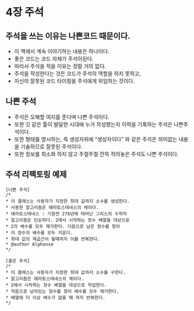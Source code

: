 # 4장 주석

## 주석을 쓰는 이유는 나쁜코드 때문이다.
* 이 책에서 계속 이야기하는 내용은 하나이다.
* 좋은 코드는 코드 자체가 주석이된다.
* 따라서 주석을 적을 이유는 정말 거의 없다.
* 주석을 작성한다는 것은 코드가 주석의 역할을 하지 못하고,
* 자신의 잘못된 코드 타이핑을 주석에게 위임하는 것이다.

## 나쁜 주석
* 주석은 오해할 여지를 준다며 나쁜 주석이다.
* 또한 깃 같은 툴이 발달한 시대에 누가 작성했는지 이력을 기록하는 주석은 나쁜주석이다.
* 또한 형태를 명시하는, 즉 생성자위에 "생성자이다" 와 같은 주석은 의미없는 내용을 기술하므로 잘못된 주석이다.
* 또한 정보를 최소화 하지 않고 주절주절 잔뜩 적어놓은 주석도 나쁜 주석이다.

## 주석 리팩토링 예제
```
[나쁜 주석]
/*
* 이 클래스는 사용자가 지정한 최대 값까지 소수를 생성한다.
* 사용한 알고리즘은 에라토스테네스의 체이다.
* 에라토스테네스 : 기원전 276년에 태어난 그리스의 수학자
* 알고리즘은 단순하다. 2에서 시작하는 정수 배열을 대상으로
* 2의 배수를 모두 제거한다. 다음으로 남은 정수를 찾아
* 이 정수의 배수를 모두 지운다.
* 최대 값의 제곱근이 될때까지 이를 반복한다.
* @author Alphonse
*/

[좋은 주석]
/*
* 이 클래스는 사용자가 지정한 최대 값까지 소수를 구한다.
* 알고리즘은 에라토스테네스의 체이다.
* 2에서 시작하는 정수 배열을 대상으로 작업한다.
* 처음으로 남아있는 정수를 찾아 배수를 모두 제거한다.
* 배열에 더 이상 배수가 없을 때 까지 반복한다.
*/
```
